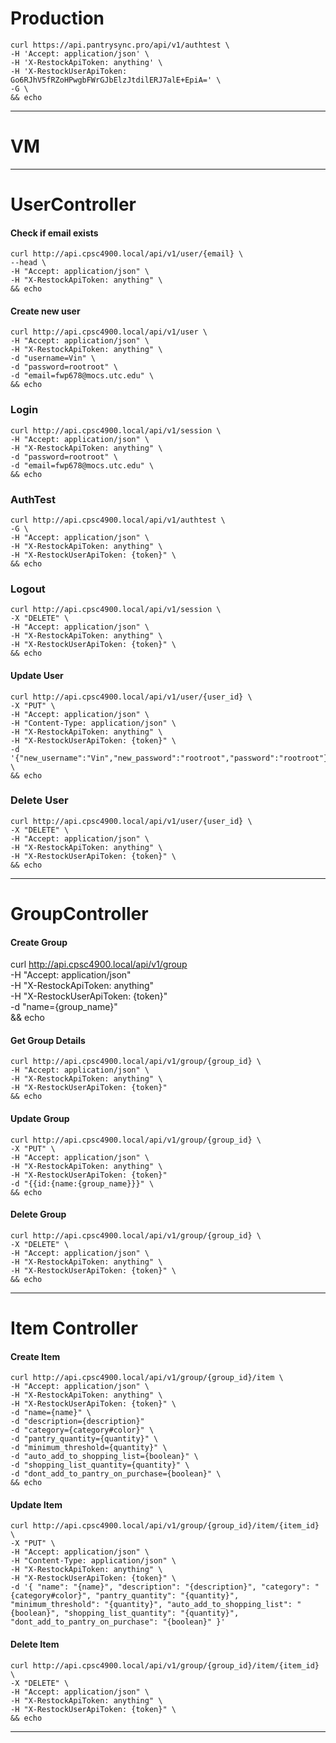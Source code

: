 # Production
```
curl https://api.pantrysync.pro/api/v1/authtest \
-H 'Accept: application/json' \
-H 'X-RestockApiToken: anything' \
-H 'X-RestockUserApiToken: Go6RJhV5fRZoHPwgbFWrGJbElzJtdilERJ7alE+EpiA=' \
-G \
&& echo
```
___
# VM
___
# UserController
#### Check if email exists
```
curl http://api.cpsc4900.local/api/v1/user/{email} \
--head \
-H "Accept: application/json" \
-H "X-RestockApiToken: anything" \
&& echo
```

#### Create new user
```
curl http://api.cpsc4900.local/api/v1/user \
-H "Accept: application/json" \
-H "X-RestockApiToken: anything" \
-d "username=Vin" \
-d "password=rootroot" \
-d "email=fwp678@mocs.utc.edu" \
&& echo
```

### Login
```
curl http://api.cpsc4900.local/api/v1/session \
-H "Accept: application/json" \
-H "X-RestockApiToken: anything" \
-d "password=rootroot" \
-d "email=fwp678@mocs.utc.edu" \
&& echo
```

### AuthTest
```
curl http://api.cpsc4900.local/api/v1/authtest \
-G \
-H "Accept: application/json" \
-H "X-RestockApiToken: anything" \
-H "X-RestockUserApiToken: {token}" \
&& echo
```

### Logout
```
curl http://api.cpsc4900.local/api/v1/session \
-X "DELETE" \
-H "Accept: application/json" \
-H "X-RestockApiToken: anything" \
-H "X-RestockUserApiToken: {token}" \
&& echo
```

#### Update User
```
curl http://api.cpsc4900.local/api/v1/user/{user_id} \
-X "PUT" \
-H "Accept: application/json" \
-H "Content-Type: application/json" \
-H "X-RestockApiToken: anything" \
-H "X-RestockUserApiToken: {token}" \
-d '{"new_username":"Vin","new_password":"rootroot","password":"rootroot"}' \
&& echo
```

### Delete User
```
curl http://api.cpsc4900.local/api/v1/user/{user_id} \
-X "DELETE" \
-H "Accept: application/json" \
-H "X-RestockApiToken: anything" \
-H "X-RestockUserApiToken: {token}" \
&& echo
```

___
# GroupController
#### Create Group
curl http://api.cpsc4900.local/api/v1/group \
-H "Accept: application/json" \
-H "X-RestockApiToken: anything" \
-H "X-RestockUserApiToken: {token}" \
-d "name={group_name}" \
&& echo

#### Get Group Details
```
curl http://api.cpsc4900.local/api/v1/group/{group_id} \
-H "Accept: application/json" \
-H "X-RestockApiToken: anything" \
-H "X-RestockUserApiToken: {token}"
&& echo
```

#### Update Group
```
curl http://api.cpsc4900.local/api/v1/group/{group_id} \
-X "PUT" \
-H "Accept: application/json" \
-H "X-RestockApiToken: anything" \
-H "X-RestockUserApiToken: {token}"
-d "{{id:{name:{group_name}}}" \
&& echo
```

#### Delete Group
```
curl http://api.cpsc4900.local/api/v1/group/{group_id} \
-X "DELETE" \
-H "Accept: application/json" \
-H "X-RestockApiToken: anything" \
-H "X-RestockUserApiToken: {token}" \
&& echo
```

___
# Item Controller
#### Create Item
```
curl http://api.cpsc4900.local/api/v1/group/{group_id}/item \
-H "Accept: application/json" \
-H "X-RestockApiToken: anything" \
-H "X-RestockUserApiToken: {token}" \
-d "name={name}" \
-d "description={description}"
-d "category={category#color}" \
-d "pantry_quantity={quantity}" \
-d "minimum_threshold={quantity}" \
-d "auto_add_to_shopping_list={boolean}" \
-d "shopping_list_quantity={quantity}" \
-d "dont_add_to_pantry_on_purchase={boolean}" \
&& echo
```

#### Update Item
```
curl http://api.cpsc4900.local/api/v1/group/{group_id}/item/{item_id} \
-X "PUT" \
-H "Accept: application/json" \
-H "Content-Type: application/json" \
-H "X-RestockApiToken: anything" \
-H "X-RestockUserApiToken: {token}" \
-d '{ "name": "{name}", "description": "{description}", "category": "{category#color}", "pantry_quantity": "{quantity}", "minimum_threshold": "{quantity}", "auto_add_to_shopping_list": "{boolean}", "shopping_list_quantity": "{quantity}", "dont_add_to_pantry_on_purchase": "{boolean}" }'
```

#### Delete Item
```
curl http://api.cpsc4900.local/api/v1/group/{group_id}/item/{item_id} \
-X "DELETE" \
-H "Accept: application/json" \
-H "X-RestockApiToken: anything" \
-H "X-RestockUserApiToken: {token}" \
&& echo
```

___
